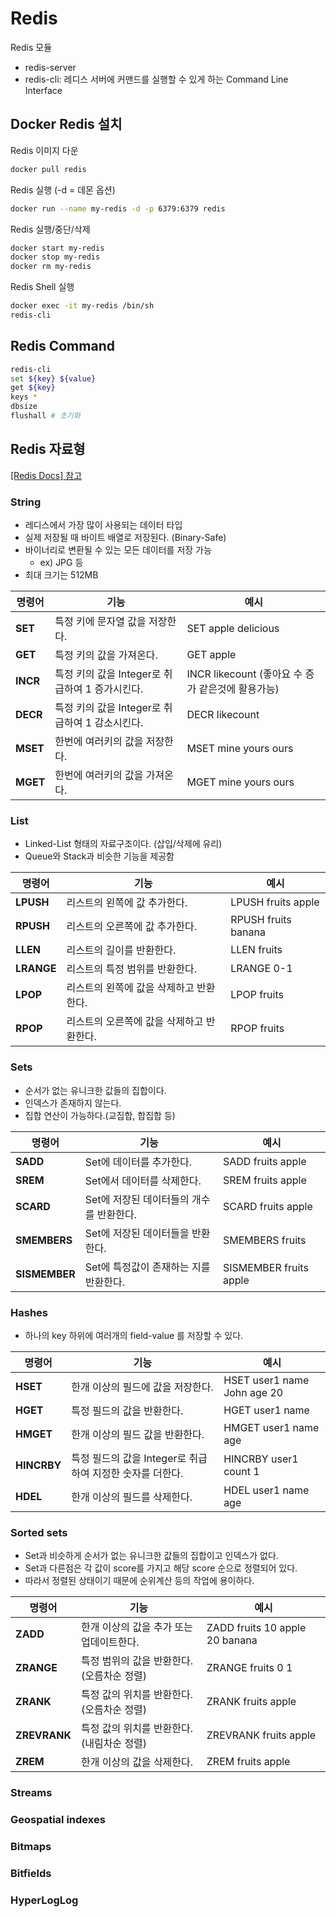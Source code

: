 # Redis

Redis 모듈

- redis-server
- redis-cli: 레디스 서버에 커맨드를 실행할 수 있게 하는 Command Line Interface

## Docker Redis 설치

Redis 이미지 다운
```sh
docker pull redis
```

Redis 실행 (-d = 데몬 옵션)
```sh
docker run --name my-redis -d -p 6379:6379 redis
```

Redis 실행/중단/삭제
```sh
docker start my-redis
docker stop my-redis
docker rm my-redis
```

Redis Shell 실행

```sh
docker exec -it my-redis /bin/sh
redis-cli
```

## Redis Command

```sh
redis-cli
set ${key} ${value}
get ${key}
keys *
dbsize
flushall # 초기화
```

## Redis 자료형

[[Redis Docs] 참고](https://redis.io/docs/data-types/)

### String

- 레디스에서 가장 많이 사용되는 데이터 타입
- 실제 저장될 때 바이트 배열로 저장된다. (Binary-Safe)
- 바이너리로 변환될 수 있는 모든 데이터를 저장 가능 
  - ex) JPG 등
- 최대 크기는 512MB

| 명령어   | 기능                                            | 예시                                               |
| -------- | ----------------------------------------------- | -------------------------------------------------- |
| **SET**  | 특정 키에 문자열 값을 저장한다.                 | SET apple delicious                                |
| **GET**  | 특정 키의 값을 가져온다.                        | GET apple                                          |
| **INCR** | 특정 키의 값을 Integer로 취급하여 1 증가시킨다. | INCR likecount  (좋아요 수 증가 같은것에 활용가능) |
| **DECR** | 특정 키의 값을 Integer로 취급하여 1 감소시킨다. | DECR likecount                                     |
| **MSET** | 한번에 여러키의 값을 저장한다.                  | MSET mine yours ours                               |
| **MGET** | 한번에 여러키의 값을 가져온다.                  | MGET mine yours ours                               |

### List

- Linked-List 형태의 자료구조이다. (삽입/삭제에 유리)
- Queue와 Stack과 비슷한 기능을 제공함

| 명령어     | 기능                                      | 예시                |
| ---------- | ----------------------------------------- | ------------------- |
| **LPUSH**  | 리스트의 왼쪽에 값 추가한다.              | LPUSH fruits apple  |
| **RPUSH**  | 리스트의 오른쪽에 값 추가한다.            | RPUSH fruits banana |
| **LLEN**   | 리스트의 길이를 반환한다.                 | LLEN fruits         |
| **LRANGE** | 리스트의 특정 범위를 반환한다.            | LRANGE 0-1          |
| **LPOP**   | 리스트의 왼쪽에 값을 삭제하고 반환한다.   | LPOP fruits         |
| **RPOP**   | 리스트의 오른쪽에 값을 삭제하고 반환한다. | RPOP fruits         |

### Sets

- 순서가 없는 유니크한 값들의 집합이다.
- 인덱스가 존재하지 않는다.
- 집합 연산이 가능하다.(교집합, 합집합 등)

| 명령어        | 기능                                     | 예시                   |
| ------------- | ---------------------------------------- | ---------------------- |
| **SADD**      | Set에 데이터를 추가한다.                 | SADD fruits apple      |
| **SREM**      | Set에서 데이터를 삭제한다.               | SREM fruits apple      |
| **SCARD**     | Set에 저장된 데이터들의 개수를 반환한다. | SCARD fruits apple     |
| **SMEMBERS**  | Set에 저장된 데이터들을 반환한다.        | SMEMBERS fruits        |
| **SISMEMBER** | Set에 특정값이 존재하는 지를 반환한다.   | SISMEMBER fruits apple |

### Hashes

- 하나의 key 하위에 여러개의 field-value 를 저장할 수 있다.

| 명령어      | 기능                                                      | 예시                        |
| ----------- | --------------------------------------------------------- | --------------------------- |
| **HSET**    | 한개 이상의 필드에 값을 저장한다.                         | HSET user1 name John age 20 |
| **HGET**    | 특정 필드의 값을 반환한다.                                | HGET user1 name             |
| **HMGET**   | 한개 이상의 필드 값을 반환한다.                           | HMGET user1 name age        |
| **HINCRBY** | 특정 필드의 값을 Integer로 취급하여 지정한 숫자를 더한다. | HINCRBY user1 count 1       |
| **HDEL**    | 한개 이상의 필드를 삭제한다.                              | HDEL user1 name age         |

### Sorted sets

- Set과 비슷하게 순서가 없는 유니크한 값들의 집합이고 인덱스가 없다.
- Set과 다른점은 각 값이 score를 가지고 해당 score 순으로 정렬되어 있다.
- 따라서 정렬된 상태이기 때문에 순위계산 등의 작업에 용이하다.

| 명령어       | 기능                                       | 예시                           |
| ------------ | ------------------------------------------ | ------------------------------ |
| **ZADD**     | 한개 이상의 값을 추가 또는 업데이트한다.   | ZADD fruits 10 apple 20 banana |
| **ZRANGE**   | 특정 범위의 값을 반환한다. (오름차순 정렬) | ZRANGE fruits 0 1              |
| **ZRANK**    | 특정 값의 위치를 반환한다. (오름차순 정렬) | ZRANK fruits apple             |
| **ZREVRANK** | 특정 값의 위치를 반환한다. (내림차순 정렬) | ZREVRANK fruits apple          |
| **ZREM**     | 한개 이상의 값을 삭제한다.                 | ZREM fruits apple              |

### Streams

### Geospatial indexes

### Bitmaps

### Bitfields

### HyperLogLog

